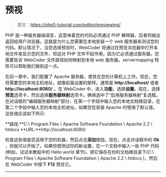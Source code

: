 # 预视

> 原文：<https://php5-tutorial.com/editor/previewing/>

PHP 是一种服务器端语言，这意味着您的代码必须通过 PHP 解释器，后者将输出返回给用户浏览器。这就是为什么您需要在本地安装一个 web 服务器来测试您的代码。默认情况下，当您选择预览时，WebCoder 将通过在预览浏览器中打开本地文件来显示您的文件，但这对 PHP 文件不起作用，因为它必须通过服务器。您需要告诉 WebCoder 文件路径如何映射到本地 web 服务器。servermapping 特性可以帮助我们做到这一点。

在前一章中，我们配置了 Apache 服务器，使其在您的计算机上工作。现在，您将需要您的本地主机地址，就像前面设置的那样。通常是 **http://localhost/** 或者 **http://localhost:8080/** 。在 WebCoder 中，进入**功能**，选择**设置**。现在，选择**预览**选项卡，然后选择**服务器映射**选项卡。确保选中了“启用服务器映射”复选框。在对话框的“编辑服务器映射”部分，在第一个字段中输入您的本地文档根目录，在第二个字段中输入您的本地主机地址。如果您在安装 Apache 时使用了默认值，这些值应该如下所示:

**路径:**C:\ Program Files \ Apache Software Foundation \ Apache 2.2 \ htdocs \**URL:**http://localhost:8080/

检查这些值是否适用于您的机器，然后点击**添加**按钮。现在，点击对话框中的 **Ok** ，你就可以开始了。如果你想测试你的新设置，在一个文档中输入一些 PHP 代码(例如，试试本教程中的 Hello world 章节)，把它保存在你的文档根目录下(C:\ Program Files \ Apache Software Foundation \ Apache 2.2 \ htdocs \)，然后在 WebCoder 中按下 **F12** 预览它。

* * *